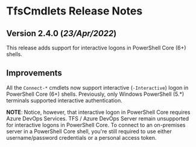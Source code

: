 # TfsCmdlets Release Notes

## Version 2.4.0 (_23/Apr/2022_)

This release adds support for interactive logons in PowerShell Core (6+) shells.

## Improvements

All the `Connect-*` cmdlets now support interactive (`-Interactive`) logon in PowerShell Core (6+) shells. Previously, only Windows PowerShell (5.*) terminals supported interactive authentication.

**NOTE**: Notice, however, that interactive logon in PowerShell Core requires Azure DevOps Services. TFS / Azure DevOps Server remain unsupported for interactive logons in PowerShell Core. To connect to an on-premises server in a PowerShell Core shell, you're still required to use either username/password credentials or a personal access token.
